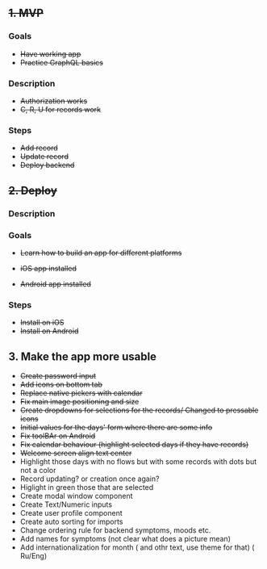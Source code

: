 ## ~~1. MVP~~

### Goals

- ~~Have working app~~
- ~~Practice GraphQL basics~~

### Description

- ~~Authorization works~~
- ~~C, R, U for records work~~

### Steps

- ~~Add record~~
- ~~Update record~~
- ~~Deploy backend~~

## ~~2. Deploy~~

### Description

### Goals

- ~~Learn how to build an app for different platforms~~

- ~~iOS app installed~~
- ~~Android app installed~~

### Steps

- ~~Install on iOS~~
- ~~Install on Android~~

## 3. Make the app more usable

- ~~Create password input~~
- ~~Add icons on bottom tab~~
- ~~Replace native pickers with calendar~~
- ~~Fix main image positioning and size~~
- ~~Create dropdowns for selections for the records/ Changed to pressable icons~~
- ~~Initial values for the days' form where there are some info~~
- ~~Fix toolBAr on Android~~
- ~~Fix calendar behaviour (highlight selected days if they have records)~~
- ~~Welcome screen align text center~~
- Highlight those days with no flows but with some records with dots but not a color
- Record updating? or creation once again?
- Higlight in green those that are selected
- Create modal window component
- Create Text/Numeric inputs
- Create user profile component
- Create auto sorting for imports
- Change ordering rule for backend symptoms, moods etc.
- Add names for symptoms (not clear what does a picture mean)
- Add internationalization for month ( and othr text, use theme for that) ( Ru/Eng)
<!-- ## 3. Additional functionality


- Write backend for pills intake
- Write backend for custom symptoms creation
- Push notifications reminders about pills intake
- Deep linking
- Styled components
- Choose lib https://blog.logrocket.com/react-hook-form-vs-formik-comparison/

- Learn to handle img in react native (sizing)

-->
